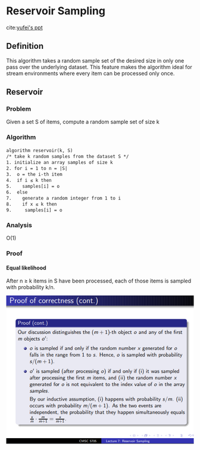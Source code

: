 # Reservoir Sampling
cite:[yufei's ppt](http://www.cse.cuhk.edu.hk/~taoyf/course/5705f10/lec7.pdf)
## Definition
This algorithm takes a random sample set of the desired size in only one pass over the underlying dataset. This feature
makes the algorithm ideal for stream environments where every item can be processed only once.

## Reservoir
### Problem
Given a set S of items, compute a random sample set of size k
### Algorithm
```
algorithm reservoir(k, S)
/* take k random samples from the dataset S */
1. initialize an array samples of size k
2. for i = 1 to n = |S|
3.  o = the i-th item
4.  if i ≤ k then
5.    samples[i] = o
6.  else
7.    generate a random integer from 1 to i
8.    if x ≤ k then
9.     samples[i] = o
```
### Analysis
O(1)

### Proof
#### Equal likelihood
After n ≥ k items in S have been processed, each of those items is sampled with probability k/n.

![proof](images/proofreservoir.png)
